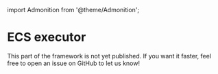 import Admonition from '@theme/Admonition';

# ECS executor

<Admonition type="warning" icon="🚧" title="Work in progress...">
This part of the framework is not yet published. If you want it faster, feel free to open an issue on GitHub to let us know!
</Admonition>
